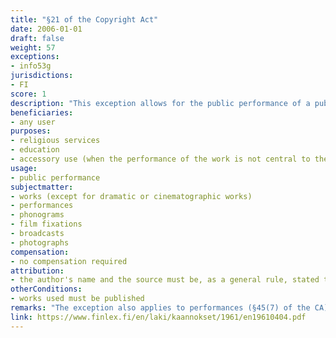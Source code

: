 ```yaml
---
title: "§21 of the Copyright Act"
date: 2006-01-01
draft: false
weight: 57
exceptions:
- info53g
jurisdictions:
- FI
score: 1
description: "This exception allows for the public performance of a published work in connection with religious services and education. A published work may also be publicly performed at an event in which the performance of works is not the main feature and for which no admission fee is charged and which otherwise is not arranged for the purpose of gain. The exception expressly excludes dramatic or cinematographic works from its scope." 
beneficiaries:
- any user
purposes: 
- religious services 
- education
- accessory use (when the performance of the work is not central to the event as in non-commercial)
usage:
- public performance 
subjectmatter:
- works (except for dramatic or cinematographic works)
- performances
- phonograms
- film fixations
- broadcasts
- photographs
compensation:
- no compensation required
attribution: 
- the author's name and the source must be, as a general rule, stated to the extent and in the manner required by proper usage
otherConditions: 
- works used must be published
remarks: "The exception also applies to performances (§45(7) of the CA); sound recordings (§46(3) of the CA); film fixations (§46a(3) of the CA); broadcasts (§48(4) of the CA) and photographs (§49a(3) of the CA).<br /><br />§11(2) requires that when a work is used publicly under an exception, the author's name and the source must be, as a general rule, stated to the extent and in the manner required by proper usage. It also requires that the work must not be altered more than necessary for the intended use."
link: https://www.finlex.fi/en/laki/kaannokset/1961/en19610404.pdf
---
```

